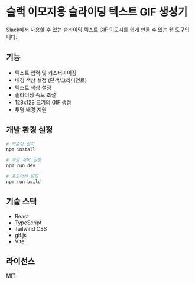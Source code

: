 # 슬랙 이모지용 슬라이딩 텍스트 GIF 생성기

Slack에서 사용할 수 있는 슬라이딩 텍스트 GIF 이모지를 쉽게 만들 수 있는 웹 도구입니다.

## 기능

- 텍스트 입력 및 커스터마이징
- 배경 색상 설정 (단색/그라디언트)
- 텍스트 색상 설정
- 슬라이딩 속도 조절
- 128x128 크기의 GIF 생성
- 투명 배경 지원

## 개발 환경 설정

```bash
# 의존성 설치
npm install

# 개발 서버 실행
npm run dev

# 프로덕션 빌드
npm run build
```

## 기술 스택

- React
- TypeScript
- Tailwind CSS
- gif.js
- Vite

## 라이선스

MIT
